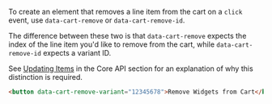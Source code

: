 To create an element that removes a line item from the cart on a `click` event, use `data-cart-remove` or `data-cart-remove-id`.

The difference between these two is that `data-cart-remove` expects the index of the line item you'd like to remove from the cart, while `data-cart-remove-id` expects a variant ID.

See [Updating Items][] in the Core API section for an explanation of why this distinction is required.

```html
<button data-cart-remove-variant="12345678">Remove Widgets from Cart</button>
```

[Updating Items]: #core-api-updating-items
